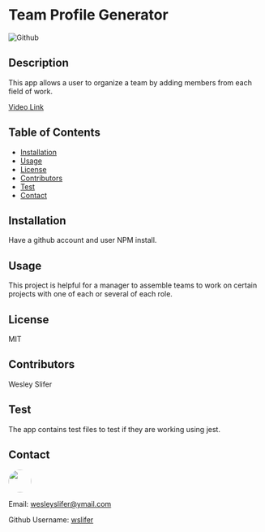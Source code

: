 # Team Profile Generator

![Github](https://img.shields.io/github/last-commit/wslifer/team-profile-generator)

## Description

This app allows a user to organize a team by adding members from each field of work.

[Video Link](https://drive.google.com/file/d/18gA6ISAoiyxPe_O-hkoqC53sdPB-qQf5/view)

## Table of Contents

- [Installation](##Installation)
- [Usage](##Usage)
- [License](##License)
- [Contributors](##Contributors)
- [Test](##Test)
- [Contact](##Contact)

## Installation

Have a github account and user NPM install.

## Usage

This project is helpful for a manager to assemble teams to work on certain projects with one of each or several of each role.

## License

MIT

## Contributors

Wesley Slifer

## Test

The app contains test files to test if they are working using jest.

## Contact

<img src="https://avatars.githubusercontent.com/wslifer" style="width: 45px; height: 45px; border-radius:100%;">

Email: wesleyslifer@ymail.com

Github Username: [wslifer](https://github.com/wslifer)

